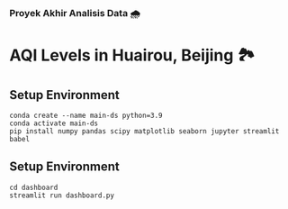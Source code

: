 ### Proyek Akhir Analisis Data 🌧️
# AQI Levels in Huairou, Beijing 🏞️
## Setup Environment
```
conda create --name main-ds python=3.9
conda activate main-ds
pip install numpy pandas scipy matplotlib seaborn jupyter streamlit babel
```
## Setup Environment
```
cd dashboard
streamlit run dashboard.py
```